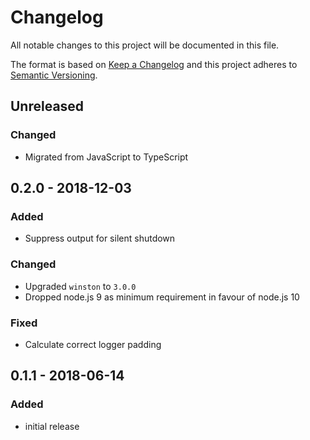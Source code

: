 # Changelog

All notable changes to this project will be documented in this file.

The format is based on [Keep a Changelog](http://keepachangelog.com/en/1.0.0/)
and this project adheres to [Semantic Versioning](http://semver.org/spec/v2.0.0.html).

## Unreleased

### Changed

-   Migrated from JavaScript to TypeScript

## 0.2.0 - 2018-12-03

### Added

-   Suppress output for silent shutdown

### Changed

-   Upgraded `winston` to `3.0.0`
-   Dropped node.js 9 as minimum requirement in favour of node.js 10

### Fixed

-   Calculate correct logger padding

## 0.1.1 - 2018-06-14

### Added

-   initial release
